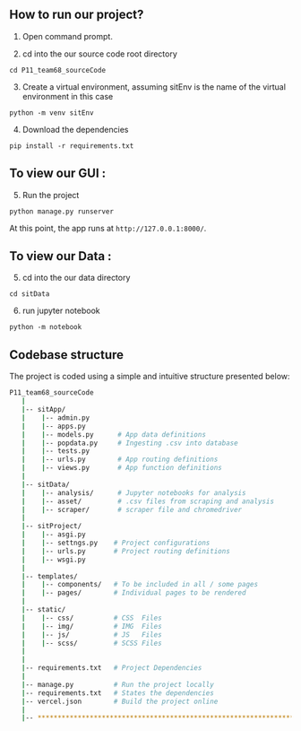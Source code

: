 ## How to run our project?

1. Open command prompt.

2. cd into the our source code root directory

```
cd P11_team68_sourceCode
```

3. Create a virtual environment, assuming sitEnv is the name of the virtual environment in this case

```
python -m venv sitEnv
```

4. Download the dependencies

```
pip install -r requirements.txt
```

## To view our GUI : 
5. Run the project

```
python manage.py runserver
```

At this point, the app runs at `http://127.0.0.1:8000/`. 

## To view our Data : 
5. cd into the our data directory

```
cd sitData
```

6. run jupyter notebook
```
python -m notebook
```


## Codebase structure

The project is coded using a simple and intuitive structure presented below:

```bash
P11_team68_sourceCode
   |
   |-- sitApp/                            
   |    |-- admin.py 
   |    |-- apps.py
   |    |-- models.py      # App data definitions
   |    |-- popdata.py     # Ingesting .csv into database
   |    |-- tests.py
   |    |-- urls.py        # App routing definitions
   |    |-- views.py       # App function definitions
   |
   |-- sitData/
   |    |-- analysis/      # Jupyter notebooks for analysis
   |    |-- asset/         # .csv files from scraping and analysis
   |    |-- scraper/       # scraper file and chromedriver
   |
   |-- sitProject/                            
   |    |-- asgi.py 
   |    |-- settngs.py    # Project configurations
   |    |-- urls.py       # Project routing definitions
   |    |-- wsgi.py
   |
   |-- templates/
   |    |-- components/   # To be included in all / some pages
   |    |-- pages/        # Individual pages to be rendered
   |
   |-- static/   
   |    |-- css/          # CSS  Files 
   |    |-- img/          # IMG  Files 
   |    |-- js/           # JS   Files 
   |    |-- scss/         # SCSS Files 
   |    
   |
   |-- requirements.txt   # Project Dependencies
   |
   |-- manage.py          # Run the project locally
   |-- requirements.txt   # States the dependencies
   |-- vercel.json        # Build the project online
   |
   |-- ************************************************************************
```
